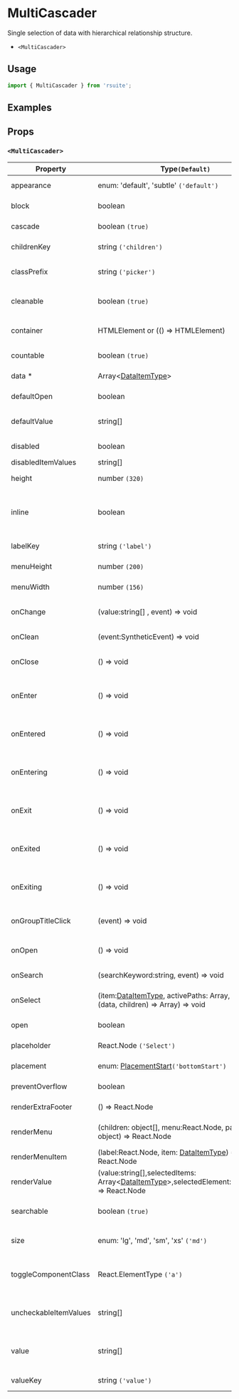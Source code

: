 # MultiCascader

Single selection of data with hierarchical relationship structure.

- `<MultiCascader>`

## Usage

```js
import { MultiCascader } from 'rsuite';
```

## Examples

<!--{demo}-->

## Props

### `<MultiCascader>`

| Property              | Type`(Default)`                                                                                              | Description                                                      |
| --------------------- | ------------------------------------------------------------------------------------------------------------ | ---------------------------------------------------------------- |
| appearance            | enum: 'default', 'subtle' `('default')`                                                                      | Set picker appearence                                            |
| block                 | boolean                                                                                                      | Blocking an entire row                                           |
| cascade               | boolean `(true)`                                                                                             | whether cascade select                                           |
| childrenKey           | string `('children')`                                                                                        | Set children key in data                                         |
| classPrefix           | string `('picker')`                                                                                          | The prefix of the component CSS class                            |
| cleanable             | boolean `(true)`                                                                                             | Whether the selected value can be cleared                        |
| container             | HTMLElement or (() => HTMLElement)                                                                           | Sets the rendering container                                     |
| countable             | boolean `(true)`                                                                                             | Can count selected options                                       |
| data \*               | Array&lt;[DataItemType](#types)&gt;                                                                          | The data of component                                            |
| defaultOpen           | boolean                                                                                                      | Default value of open property                                   |
| defaultValue          | string[]                                                                                                     | Default values of the selected items                             |
| disabled              | boolean                                                                                                      | Disabled component                                               |
| disabledItemValues    | string[]                                                                                                     | Disabled items                                                   |
| height                | number `(320)`                                                                                               | The height of Dropdown                                           |
| inline                | boolean                                                                                                      | The menu is displayed directly when the component is initialized |
| labelKey              | string `('label')`                                                                                           | Set label key in data                                            |
| menuHeight            | number `(200)`                                                                                               | Sets the height of the menu                                      |
| menuWidth             | number `(156)`                                                                                               | Sets the width of the menu                                       |
| onChange              | (value:string[] , event) => void                                                                             | Callback fired when value change                                 |
| onClean               | (event:SyntheticEvent) => void                                                                               | Callback fired when value clean                                  |
| onClose               | () => void                                                                                                   | Callback fired when close component                              |
| onEnter               | () => void                                                                                                   | Callback fired before the overlay transitions in                 |
| onEntered             | () => void                                                                                                   | Callback fired after the overlay finishes transitioning in       |
| onEntering            | () => void                                                                                                   | Callback fired as the overlay begins to transition in            |
| onExit                | () => void                                                                                                   | Callback fired right before the overlay transitions out          |
| onExited              | () => void                                                                                                   | Callback fired after the overlay finishes transitioning out      |
| onExiting             | () => void                                                                                                   | Callback fired as the overlay begins to transition out           |
| onGroupTitleClick     | (event) => void                                                                                              | Callback fired when click the group title                        |
| onOpen                | () => void                                                                                                   | Callback fired when open component                               |
| onSearch              | (searchKeyword:string, event) => void                                                                        | callback function for Search                                     |
| onSelect              | (item:[DataItemType](#types), activePaths: Array, concat:(data, children) => Array) => void                  | Callback fired when item is selected                             |
| open                  | boolean                                                                                                      | Whether open the component                                       |
| placeholder           | React.Node `('Select')`                                                                                      | Setting placeholders                                             |
| placement             | enum: [PlacementStart](#types)`('bottomStart')`                                                              | The placement of component                                       |
| preventOverflow       | boolean                                                                                                      | Prevent floating element overflow                                |
| renderExtraFooter     | () => React.Node                                                                                             | custom render extra footer                                       |
| renderMenu            | (children: object[], menu:React.Node, parentNode?: object) => React.Node                                     | Customizing the Rendering Menu list                              |
| renderMenuItem        | (label:React.Node, item: [DataItemType](#types)) => React.Node                                               | Custom render menu items                                         |
| renderValue           | (value:string[],selectedItems: Array&lt;[DataItemType](#types)&gt;,selectedElement:React.Node) => React.Node | Custom render selected items                                     |
| searchable            | boolean `(true)`                                                                                             | Whether you can search for options.                              |
| size                  | enum: 'lg', 'md', 'sm', 'xs' `('md')`                                                                        | A picker can have different sizes                                |
| toggleComponentClass  | React.ElementType `('a')`                                                                                    | You can use a custom element for this component                  |
| uncheckableItemValues | string[]                                                                                                     | Set the option value for the check box not to be rendered        |
| value                 | string[]                                                                                                     | Specifies the values of the selected items(Controlled)           |
| valueKey              | string `('value')`                                                                                           | Set value key in data                                            |
